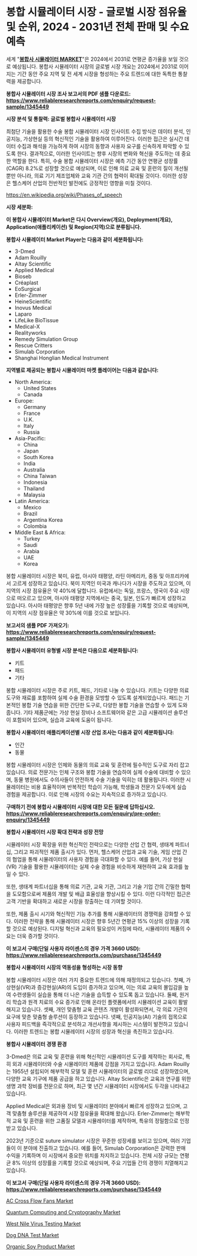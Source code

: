 <p><h1>봉합 시뮬레이터 시장 - 글로벌 시장 점유율 및 순위, 2024 - 2031년 전체 판매 및 수요 예측</h1></p><p>세계 "<strong><a href="https://www.reliableresearchreports.com/global-suture-simulator-market-r1345449?utm_campaign=105&utm_medium=8&utm_source=Github&utm_content=ia&utm_term=24102024&utm_id=suture-simulator">봉합사 시뮬레이터 MARKET</a></strong>"은 2024에서 2031로 연평균 증가율을 보일 것으로 예상됩니다. 봉합사 시뮬레이터 시장의 글로벌 시장 개요는 2024에서 2031로 이어지는 기간 동안 주요 지역 및 전 세계 시장을 형성하는 주요 트렌드에 대한 독특한 통찰력을 제공합니다.</p>
<p><strong>봉합사 시뮬레이터 시장 조사 보고서의 PDF 샘플 다운로드: <a href="https://www.reliableresearchreports.com/enquiry/request-sample/1345449?utm_campaign=105&utm_medium=8&utm_source=Github&utm_content=ia&utm_term=24102024&utm_id=suture-simulator">https://www.reliableresearchreports.com/enquiry/request-sample/1345449</a></strong></p>
<p><strong>시장 분석 및 통찰력: 글로벌 봉합사 시뮬레이터 시장</strong></p>
<p><p>최첨단 기술을 활용한 수술 봉합 시뮬레이터 시장 인사이트 수집 방식은 데이터 분석, 인공지능, 가상현실 등의 혁신적인 기술을 활용하여 이루어진다. 이러한 접근은 실시간 데이터 수집과 해석을 가능하게 하여 시장의 동향과 사용자 요구를 신속하게 파악할 수 있도록 한다. 결과적으로, 이러한 인사이트는 향후 시장의 변화와 혁신을 주도하는 데 중요한 역할을 한다. 특히, 수술 봉합 시뮬레이터 시장은 예측 기간 동안 연평균 성장률(CAGR) 8.2%로 성장할 것으로 예상되며, 이로 인해 의료 교육 및 훈련의 질이 개선될 뿐만 아니라, 의료 기기 제조업체와 교육 기관 간의 협력이 확대될 것이다. 이러한 성장은 헬스케어 산업의 전반적인 발전에도 긍정적인 영향을 미칠 것이다.</p></p>
<p><a href="%7CAUTHORITHY_DOMAIN_URL%7C?utm_campaign=105&utm_medium=8&utm_source=Github&utm_content=ia&utm_term=24102024&utm_id=suture-simulator">https://en.wikipedia.org/wiki/Phases_of_speech</a></p>
<p><strong>시장 세분화:</strong></p>
<p><strong>이 봉합사 시뮬레이터 Market은 다시 Overview(개요), Deployment(개요), Application(애플리케이션) 및 Region(지역)으로 분류됩니다.</strong></p>
<p><strong>봉합사 시뮬레이터 Market Player는 다음과 같이 세분화됩니다:</strong></p>
<p><ul><li>3-Dmed</li><li>Adam Rouilly</li><li>Altay Scientific</li><li>Applied Medical</li><li>Bioseb</li><li>Créaplast</li><li>EoSurgical</li><li>Erler-Zimmer</li><li>HeineScientific</li><li>Inovus Medical</li><li>Laparo</li><li>LifeLike BioTissue</li><li>Medical-X</li><li>Realityworks</li><li>Remedy Simulation Group</li><li>Rescue Critters</li><li>Simulab Corporation</li><li>Shanghai Honglian Medical Instrument</li></ul></p>
<p><strong>지역별로 제공되는 봉합사 시뮬레이터 마켓 플레이어는 다음과 같습니다:</strong></p>
<p><ul>
    <li>
        North America:
        <ul>
            <li>United States</li>
            <li>Canada</li>
        </ul>
    </li>
    <li>
        Europe:
        <ul>
            <li>Germany</li>
            <li>France</li>
            <li>U.K.</li>
            <li>Italy</li>
            <li>Russia</li>
        </ul>
    </li>
    <li>
        Asia-Pacific:
        <ul>
            <li>China</li>
            <li>Japan</li>
            <li>South Korea</li>
            <li>India</li>
            <li>Australia</li>
            <li>China Taiwan</li>
            <li>Indonesia</li>
            <li>Thailand</li>
            <li>Malaysia</li>
        </ul>
    </li>
    <li>
        Latin America:
        <ul>
            <li>Mexico</li>
            <li>Brazil</li>
            <li>Argentina Korea</li>
            <li>Colombia</li>
        </ul>
    </li>
    <li>
        Middle East & Africa:
        <ul>
            <li>Turkey</li>
            <li>Saudi</li>
            <li>Arabia</li>
            <li>UAE</li>
            <li>Korea</li>
        </ul>
    </li>
    </ul></p>
<p><p>봉합 시뮬레이터 시장은 북미, 유럽, 아시아 태평양, 라틴 아메리카, 중동 및 아프리카에서 고르게 성장하고 있습니다. 북미 지역인 미국과 캐나다가 시장을 주도하고 있으며, 이 지역의 시장 점유율은 약 40%에 달합니다. 유럽에서는 독일, 프랑스, 영국이 주요 시장으로 떠오르고 있으며, 아시아 태평양 지역에서는 중국, 일본, 인도가 빠르게 성장하고 있습니다. 아시아 태평양은 향후 5년 내에 가장 높은 성장률을 기록할 것으로 예상되며, 이 지역의 시장 점유율은 약 30%에 이를 것으로 보입니다.</p></p>
<p><strong>보고서의 샘플 PDF 가져오기: <a href="https://www.reliableresearchreports.com/enquiry/request-sample/1345449?utm_campaign=105&utm_medium=8&utm_source=Github&utm_content=ia&utm_term=24102024&utm_id=suture-simulator">https://www.reliableresearchreports.com/enquiry/request-sample/1345449</a></strong></p>
<p><strong>봉합사 시뮬레이터 유형별 시장 분석은 다음으로 세분화됩니다:</strong></p>
<p><ul><li>키트</li><li>패드</li><li>기타</li></ul></p>
<p><p>봉합 시뮬레이터 시장은 주로 키트, 패드, 기타로 나눌 수 있습니다. 키트는 다양한 의료 도구와 재료를 포함하여 실제 수술 환경을 모방할 수 있도록 설계되었습니다. 패드는 기본적인 봉합 기술 연습을 위한 간단한 도구로, 다양한 봉합 기술을 연습할 수 있게 도와줍니다. 기타 제품군에는 가상 현실 장비나 소프트웨어와 같은 고급 시뮬레이션 솔루션이 포함되어 있으며, 실습과 교육에 도움이 됩니다.</p></p>
<p><strong>봉합사 시뮬레이터 애플리케이션별 시장 산업 조사는 다음과 같이 세분화됩니다:</strong></p>
<p><ul><li>인간</li><li>동물</li></ul></p>
<p><p>봉합 시뮬레이터 시장은 인체와 동물의 의료 교육 및 훈련에 필수적인 도구로 자리 잡고 있습니다. 의료 전문가는 인체 구조와 봉합 기술을 연습하여 실제 수술에 대비할 수 있으며, 동물 병원에서도 수의사들이 안전하게 수술 기술을 익히는 데 활용됩니다. 이러한 시뮬레이터는 비용 효율적이며 반복적인 학습이 가능해, 학생들과 전문가 모두에게 실습 경험을 제공합니다. 이로 인해 시장의 수요는 지속적으로 증가하고 있습니다.</p></p>
<p><strong>구매하기 전에 봉합사 시뮬레이터 시장에 대한 모든 질문에 답하십시오. <a href="https://www.reliableresearchreports.com/enquiry/pre-order-enquiry/1345449?utm_campaign=105&utm_medium=8&utm_source=Github&utm_content=ia&utm_term=24102024&utm_id=suture-simulator">https://www.reliableresearchreports.com/enquiry/pre-order-enquiry/1345449</a></strong></p>
<p><strong>봉합사 시뮬레이터 시장 확대 전략과 성장 전망</strong></p>
<p><p>시뮬레이터 시장 확장을 위한 혁신적인 전략으로는 다양한 산업 간 협력, 생태계 파트너십, 그리고 파괴적인 제품 출시가 있다. 먼저, 헬스케어 산업과 교육 기술, 게임 산업 간의 협업을 통해 시뮬레이터의 사용자 경험을 극대화할 수 있다. 예를 들어, 가상 현실(VR) 기술을 활용한 시뮬레이터는 실제 수술 경험을 비슷하게 재현하여 교육 효과를 높일 수 있다. </p><p>또한, 생태계 파트너십을 통해 의료 기관, 교육 기관, 그리고 기술 기업 간의 긴밀한 협력을 도모함으로써 제품의 개발 및 배급 효율성을 향상시킬 수 있다. 이런 다각적인 접근은 고객 기반을 확대하고 새로운 시장을 창출하는 데 기여할 것이다. </p><p>또한, 제품 출시 시기와 혁신적인 기능 추가를 통해 시뮬레이터의 경쟁력을 강화할 수 있다. 이러한 전략을 통해 시뮬레이터 시장은 향후 5년간 연평균 15% 이상의 성장을 기록할 것으로 예상된다. 디지털 혁신과 교육의 필요성이 커짐에 따라, 시뮬레이터 제품의 수요는 더욱 증가할 것이다.</p></p>
<p><strong>이 보고서 구매(단일 사용자 라이센스의 경우 가격 3660 USD): <a href="https://www.reliableresearchreports.com/purchase/1345449?utm_campaign=105&utm_medium=8&utm_source=Github&utm_content=ia&utm_term=24102024&utm_id=suture-simulator">https://www.reliableresearchreports.com/purchase/1345449</a></strong></p>
<p><strong>봉합사 시뮬레이터 시장의 역동성을 형성하는 시장 동향</strong></p>
<p><p>봉합 시뮬레이터 시장은 여러 가지 중요한 트렌드에 의해 재정의되고 있습니다. 첫째, 가상현실(VR)과 증강현실(AR)의 도입이 증가하고 있으며, 이는 의료 교육의 몰입감을 높여 수련생들이 실습을 통해 더 나은 기술을 습득할 수 있도록 돕고 있습니다. 둘째, 원거리 학습과 원격 치료의 수요 증가로 인해 온라인 플랫폼에서의 시뮬레이션 교육이 활발해지고 있습니다. 셋째, 개인 맞춤형 교육 콘텐츠 개발이 활성화되면서, 각 의료 기관의 요구에 맞춘 맞춤형 솔루션이 등장하고 있습니다. 넷째, 인공지능(AI) 기술의 접목으로 사용자 피드백을 즉각적으로 분석하고 개선사항을 제시하는 시스템이 발전하고 있습니다. 이러한 트렌드는 봉합 시뮬레이터 시장의 성장과 혁신을 촉진하고 있습니다.</p></p>
<p><strong>봉합사 시뮬레이터 경쟁 환경</strong></p>
<p><p>3-Dmed은 의료 교육 및 훈련을 위해 혁신적인 시뮬레이션 도구를 제작하는 회사로, 특히 외과 시뮬레이터와 수술 시뮬레이터 제품에 강점을 가지고 있습니다. Adam Rouilly는 1955년 설립되어 해부학적 모델 및 훈련 시뮬레이터의 글로벌 리더로 성장하였으며, 다양한 교육 기구에 제품 공급을 하고 있습니다. Altay Scientific은 교육과 연구를 위한 생명 과학 장비를 전문으로 하며, 최근 몇 년간 시뮬레이터 시장에서도 두각을 나타내고 있습니다.</p><p>Applied Medical은 외과용 장비 및 시뮬레이터 분야에서 빠르게 성장하고 있으며, 고객 맞춤형 솔루션을 제공하여 시장 점유율을 확대해 왔습니다. Erler-Zimmer는 해부학적 교육 및 훈련을 위한 고품질 모델과 시뮬레이터를 제작하며, 특유의 정밀함으로 인정받고 있습니다.</p><p>2023년 기준으로 suture simulator 시장은 꾸준한 성장세를 보이고 있으며, 여러 기업들이 이 분야에 진출하고 있습니다. 예를 들어, Simulab Corporation은 강력한 판매 수익을 기록하며 이 시장에서 중요한 위치를 차지하고 있습니다. 전체 시장 규모는 연평균 8% 이상의 성장률을 기록할 것으로 예상되며, 주요 기업들 간의 경쟁이 치열해지고 있습니다.</p></p>
<p><strong>이 보고서 구매(단일 사용자 라이센스의 경우 가격 3660 USD): <a href="https://www.reliableresearchreports.com/purchase/1345449?utm_campaign=105&utm_medium=8&utm_source=Github&utm_content=ia&utm_term=24102024&utm_id=suture-simulator">https://www.reliableresearchreports.com/purchase/1345449</a></strong></p>
<p><p><a href="https://issuu.com/reportprime-2/docs/ac-cross-flow-fans-market-size-2030_a3708a66d8199d?utm_campaign=105&utm_medium=8&utm_source=Github&utm_content=ia&utm_term=24102024&utm_id=suture-simulator">AC Cross Flow Fans Market</a></p><p><a href="https://www.linkedin.com/pulse/global-quantum-computing-cryptography-market-analysis-pigfe?utm_campaign=105&utm_medium=8&utm_source=Github&utm_content=ia&utm_term=24102024&utm_id=suture-simulator">Quantum Computing and Cryptography Market</a></p><p><a href="https://github.com/tacitam515l/Market-Research-Report-List-1/blob/main/west-nile-virus-testing-market.md?utm_campaign=105&utm_medium=8&utm_source=Github&utm_content=ia&utm_term=24102024&utm_id=suture-simulator">West Nile Virus Testing Market</a></p><p><a href="https://www.linkedin.com/pulse/dog-dna-test-market-overview-global-trends-future-prospects-elk8c?utm_campaign=105&utm_medium=8&utm_source=Github&utm_content=ia&utm_term=24102024&utm_id=suture-simulator">Dog DNA Test Market</a></p><p><a href="https://github.com/JamesCox407/Market-Research-Report-List-1/blob/main/organic-soy-product-market.md?utm_campaign=105&utm_medium=8&utm_source=Github&utm_content=ia&utm_term=24102024&utm_id=suture-simulator">Organic Soy Product Market</a></p></p>
